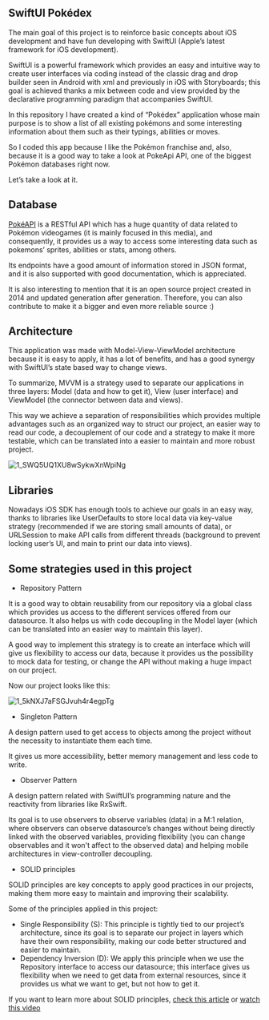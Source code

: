 ## SwiftUI Pokédex

The main goal of this project is to reinforce basic concepts about iOS development and have fun developing with SwiftUI (Apple’s latest framework for iOS development).

SwiftUI is a powerful framework which provides an easy and intuitive way to create user interfaces via coding instead of the classic drag and drop builder seen in Android with xml and previously in iOS with Storyboards; this goal is achieved thanks a mix between code and view provided by the declarative programming paradigm that accompanies SwiftUI.

In this repository I have created a kind of “Pokédex” application whose main purpose is to show a list of all existing pokémons and some interesting information about them such as their typings, abilities or moves.

So I coded this app because I like the Pokémon franchise and, also, because it is a good way to take a look at PokeApi API, one of the biggest Pokémon databases right now.
 
Let’s take a look at it.

## Database

[PokéAPI](https://pokeapi.co/) is a RESTful API which has a huge quantity of data related to Pokémon videogames (it is mainly focused in this media), and consequently, it provides us a way to access some interesting data such as pokemons’ sprites, abilities or stats, among others.

Its endpoints have a good amount of information stored in JSON format, and it is also supported with good documentation, which is appreciated.

It is also interesting to mention that it is an open source project created in 2014 and updated generation after generation. Therefore, you can also contribute to make it a bigger and even more reliable source :)

## Architecture

This application was made with Model-View-ViewModel architecture because it is easy to apply, it has a lot of benefits, and has a good synergy with SwiftUI’s state based way to change views.

To summarize, MVVM is a strategy used to separate our applications in three layers: Model (data and how to get it), View (user interface) and ViewModel (the connector between data and views).

This way we achieve a separation of responsibilities which provides multiple advantages such as an organized way to struct our project, an easier way to read our code, a decouplement of our code and a strategy to make it more testable, which can be translated into a easier to maintain and more robust project.

![1_SWQ5UQ1XU8wSykwXnWpiNg](https://user-images.githubusercontent.com/49367885/202320477-681c7c14-9bdb-4cae-8d22-2b54c65bff73.png)

## Libraries

Nowadays iOS SDK has enough tools to achieve our goals in an easy way, thanks to libraries like UserDefaults to store local data via key-value strategy (recommended if we are storing small amounts of data), or URLSession to make API calls from different threads (background to prevent locking user’s UI, and main to print our data into views).

## Some strategies used in this project

- Repository Pattern

It is a good way to obtain reusability from our repository via a global class which provides us access to the different services offered from our datasource. It also helps us with code decoupling in the Model layer (which can be translated into an easier way to maintain this layer).

A good way to implement this strategy is to create an interface which will give us flexibility to access our data, because it provides us the possibility to mock data for testing, or change the API without making a huge impact on our project.

Now our project looks like this:

![1_5kNXJ7aFSGJvuh4r4egpTg](https://user-images.githubusercontent.com/49367885/202320651-79982d45-2991-4869-80fb-43f55d854e86.png)

- Singleton Pattern

A design pattern used to get access to objects among the project without the necessity to instantiate them each time.

It gives us more accessibility, better memory management and less code to write.

- Observer Pattern

A design pattern related with SwiftUI’s programming nature and the reactivity from libraries like RxSwift.

Its goal is to use observers to observe variables (data) in a M:1 relation, where observers can observe datasource’s changes without being directly linked with the observed variables, providing flexibility (you can change observables and it won't affect to the observed data) and helping mobile architectures in view-controller decoupling.

- SOLID principles

SOLID principles are key concepts to apply good practices in our projects, making them more easy to maintain and improving their scalability.

Some of the principles applied in this project:
  - Single Responsibility (S): This principle is tightly tied to our project’s architecture, since its goal is to separate our project in layers which have their own responsibility, making our code better structured and easier to maintain.
  - Dependency Inversion (D): We apply this principle when we use the Repository interface to access our datasource; this interface gives us flexibility when we need to get data from external resources, since it provides us what we want to get, but not how to get it.

If you want to learn more about SOLID principles, [check this article](https://www.baeldung.com/solid-principles) or [watch this video](https://youtu.be/t8VTLxMsufU)

